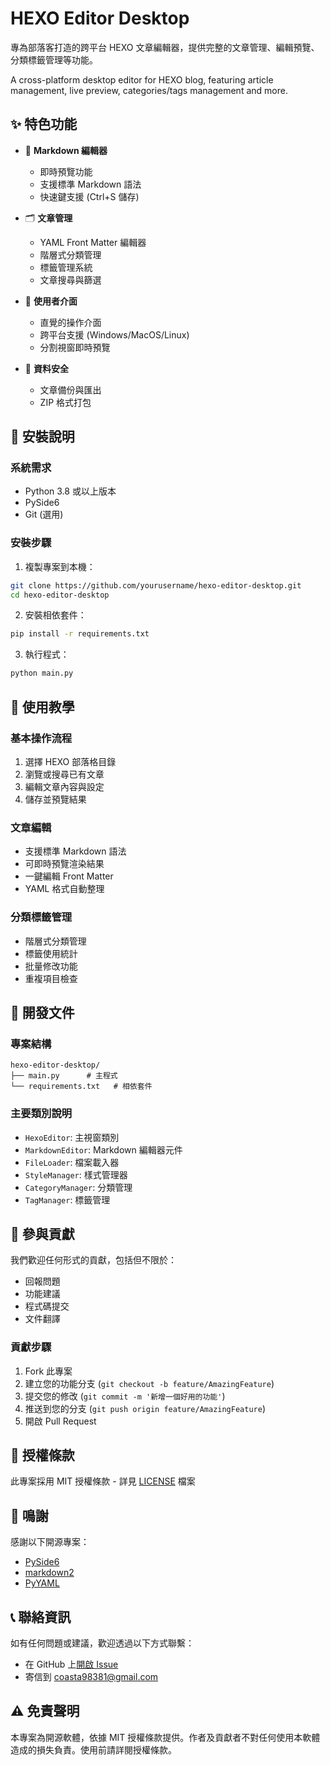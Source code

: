 # HEXO Editor Desktop

專為部落客打造的跨平台 HEXO 文章編輯器，提供完整的文章管理、編輯預覽、分類標籤管理等功能。

A cross-platform desktop editor for HEXO blog, featuring article management, live preview, categories/tags management and more.

## ✨ 特色功能

- 📝 **Markdown 編輯器**
  - 即時預覽功能
  - 支援標準 Markdown 語法
  - 快速鍵支援 (Ctrl+S 儲存)

- 🗂 **文章管理**
  - YAML Front Matter 編輯器
  - 階層式分類管理
  - 標籤管理系統
  - 文章搜尋與篩選

- 🎨 **使用者介面**
  - 直覺的操作介面
  - 跨平台支援 (Windows/MacOS/Linux)
  - 分割視窗即時預覽

- 💾 **資料安全**
  - 文章備份與匯出
  - ZIP 格式打包

## 🚀 安裝說明

### 系統需求
- Python 3.8 或以上版本
- PySide6
- Git (選用)

### 安裝步驟

1. 複製專案到本機：
```bash
git clone https://github.com/yourusername/hexo-editor-desktop.git
cd hexo-editor-desktop
```

2. 安裝相依套件：
```bash
pip install -r requirements.txt
```

3. 執行程式：
```bash
python main.py
```

## 📖 使用教學

### 基本操作流程

1. 選擇 HEXO 部落格目錄
2. 瀏覽或搜尋已有文章
3. 編輯文章內容與設定
4. 儲存並預覽結果

### 文章編輯

- 支援標準 Markdown 語法
- 可即時預覽渲染結果
- 一鍵編輯 Front Matter
- YAML 格式自動整理

### 分類標籤管理

- 階層式分類管理
- 標籤使用統計
- 批量修改功能
- 重複項目檢查

## 🔧 開發文件

### 專案結構
```
hexo-editor-desktop/
├── main.py      # 主程式
└── requirements.txt   # 相依套件
```

### 主要類別說明

- `HexoEditor`: 主視窗類別
- `MarkdownEditor`: Markdown 編輯器元件
- `FileLoader`: 檔案載入器
- `StyleManager`: 樣式管理器
- `CategoryManager`: 分類管理
- `TagManager`: 標籤管理

## 🤝 參與貢獻

我們歡迎任何形式的貢獻，包括但不限於：

- 回報問題
- 功能建議
- 程式碼提交
- 文件翻譯

### 貢獻步驟

1. Fork 此專案
2. 建立您的功能分支 (`git checkout -b feature/AmazingFeature`)
3. 提交您的修改 (`git commit -m '新增一個好用的功能'`)
4. 推送到您的分支 (`git push origin feature/AmazingFeature`)
5. 開啟 Pull Request

## 📝 授權條款

此專案採用 MIT 授權條款 - 詳見 [LICENSE](LICENSE) 檔案

## 🌟 鳴謝

感謝以下開源專案：

- [PySide6](https://doc.qt.io/qtforpython/index.html)
- [markdown2](https://github.com/trentm/python-markdown2)
- [PyYAML](https://pyyaml.org/)

## 📞 聯絡資訊

如有任何問題或建議，歡迎透過以下方式聯繫：

- 在 GitHub 上[開啟 Issue](https://github.com/kyosora/hexo-editor-desktop/issues)
- 寄信到 [coasta98381@gmail.com](mailto:coasta98381@gmail.com)

## ⚠️ 免責聲明

本專案為開源軟體，依據 MIT 授權條款提供。作者及貢獻者不對任何使用本軟體造成的損失負責。使用前請詳閱授權條款。
